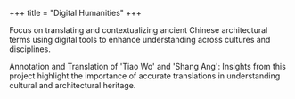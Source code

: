 +++
title = "Digital Humanities"
+++

Focus on translating and contextualizing ancient Chinese architectural terms using digital tools to enhance understanding across cultures and disciplines.

<!--more-->

Annotation and Translation of 'Tiao Wo' and 'Shang Ang': Insights from this project highlight the importance of accurate translations in understanding cultural and architectural heritage.